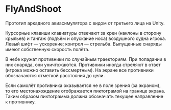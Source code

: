 # FlyAndShoot

Прототип аркадного авиасимулятора с видом от третьего лица на Unity. 
 
Курсорные клавиши клавиатуры отвечают за крен (наклоны в сторону крыльев) и тангаж (подъём и опускание носа) воздушного судна игрока. 
Левый шифт — ускорение; контрол — стрельба. Выпущенные снаряды имеют собственную скорость полёта. 
 
В небе кружат противники по случайным траекториям. При попадании в них снаряда, они уничтожаются. Противники иногда стреляют в ответ (игрока можно оставить бессмертным). 
На экране все противники обозначаются отметкой расстояния до цели. 
 
Если самолёт противника оказывается не в поле зрения (за экраном), то его местонахождение отображается пиктограмой на границе экрана. 
Таким образом пиктограмма должна обозначать текущее направление к противнику. 
